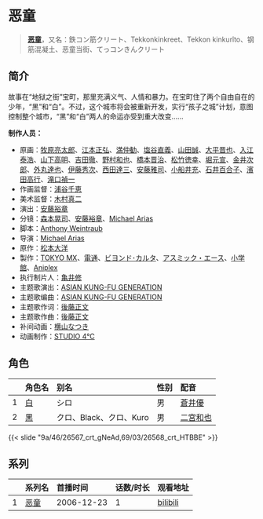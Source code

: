 # 恶童


> <u>**[恶童](https://bgm.tv/subject/6437)**</u>，又名：鉄コン筋クリート、Tekkonkinkreet、Tekkon kinkurîto、钢筋混凝土、恶童当街、てっコンきんクリート

## 简介

故事在“地狱之街”宝町，那里充满义气、人情和暴力。在宝町住了两个自由自在的少年，“黑”和“白”。不过，这个城市将会被重新开发，实行“孩子之城”计划，意图控制整个城市，“黑”和“白”两人的命运亦受到重大改变……

**制作人员：**
- 原画：[牧原亮太郎](https://bgm.tv/person/12505)、[江本正弘](https://bgm.tv/person/11849)、[満仲勧](https://bgm.tv/person/12528)、[塩谷直義](https://bgm.tv/person/3498)、[山田誠](https://bgm.tv/person/11291)、[大平晋也](https://bgm.tv/person/11178)、[入江泰浩](https://bgm.tv/person/224)、[山下高明](https://bgm.tv/person/2648)、[吉田徹](https://bgm.tv/person/418)、[野村和也](https://bgm.tv/person/9860)、[橋本晋治](https://bgm.tv/person/11390)、[松竹徳幸](https://bgm.tv/person/2878)、[堀元宣](https://bgm.tv/person/19612)、[金井次郎](https://bgm.tv/person/11392)、[外丸達也](https://bgm.tv/person/11286)、[伊藤秀次](https://bgm.tv/person/11405)、[西田達三](https://bgm.tv/person/12595)、[安藤雅司](https://bgm.tv/person/1592)、[小船井充](https://bgm.tv/person/3347)、[石井百合子](https://bgm.tv/person/3512)、[濱田高行](https://bgm.tv/person/11791)、[滝口禎一](https://bgm.tv/person/1549)
- 作画监督：[浦谷千恵](https://bgm.tv/person/20392)
- 美术监督：[木村真二](https://bgm.tv/person/10839)
- 演出：[安藤裕章](https://bgm.tv/person/2258)
- 分镜：[森本晃司](https://bgm.tv/person/2301)、[安藤裕章](https://bgm.tv/person/2258)、[Michael Arias](https://bgm.tv/person/18884)
- 脚本：[Anthony Weintraub](https://bgm.tv/person/20389)
- 导演：[Michael Arias](https://bgm.tv/person/18884)
- 原作：[松本大洋](https://bgm.tv/person/7245)
- 製作：[TOKYO MX](https://bgm.tv/person/27644)、[電通](https://bgm.tv/person/221)、[ビヨンド･カルタ](https://bgm.tv/person/2429)、[アスミック・エース](https://bgm.tv/person/1594)、[小学館](https://bgm.tv/person/6749)、[Aniplex](https://bgm.tv/person/645)
- 执行制片人：[亀井修](https://bgm.tv/person/1540)
- 主题歌演出：[ASIAN KUNG-FU GENERATION](https://bgm.tv/person/9555)
- 主题歌编曲：[ASIAN KUNG-FU GENERATION](https://bgm.tv/person/9555)
- 主题歌作词：[後藤正文](https://bgm.tv/person/20284)
- 主题歌作曲：[後藤正文](https://bgm.tv/person/20284)
- 补间动画：[横山なつき](https://bgm.tv/person/49768)
- 动画制作：[STUDIO 4℃](https://bgm.tv/person/2306)

## 角色

|     |   角色名   |   别名  | 性别 |  配音  |
|:--- |:------  |:----      |:---  |:--   |
| 1 | [白](https://bgm.tv/character/26567) | シロ | 男 | [蒼井優](https://bgm.tv/person/13102) |
| 2 | [黑](https://bgm.tv/character/26568) | クロ、Black、クロ、Kuro | 男 | [二宮和也](https://bgm.tv/person/4743) |

{{< slide "9a/46/26567_crt_gNeAd,69/03/26568_crt_HTBBE" >}}

## 系列

|     |   系列名   |   首播时间  | 话数/时长  | 观看地址 |
|:---  |:------    |:----      |:---       |:---  |
| 1 |[恶童](https://bgm.tv/subject/6437)| 2006-12-23 | 1 | [bilibili](https://www.bilibili.com/video/BV1ZW411y7M8)  |



